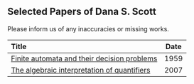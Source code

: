 ## Selected Papers of Dana S. Scott

Please inform us of any inaccuracies or missing works.

| Title | Date |
|:------|:----:|
|[Finite automata and their decision problems](https://github.com/CMU-HoTT/scott/blob/main/pdfs/1959-finite-automata.pdf)| 1959 |
|[The algebraic interpretation of quantifiers](https://github.com/CMU-HoTT/scott/blob/main/pdfs/2007-the-algebraic-interpretation-of-quantifiers.pdf)| 2007 |
